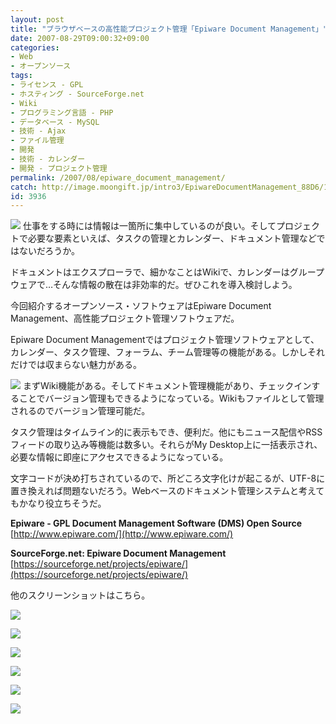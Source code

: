 ```yaml
---
layout: post
title: "ブラウザベースの高性能プロジェクト管理「Epiware Document Management」"
date: 2007-08-29T09:00:32+09:00
categories:
- Web
- オープンソース
tags: 
- ライセンス - GPL
- ホスティング - SourceForge.net
- Wiki
- プログラミング言語 - PHP
- データベース - MySQL
- 技術 - Ajax
- ファイル管理
- 開発
- 技術 - カレンダー
- 開発 - プロジェクト管理
permalink: /2007/08/epiware_document_management/
catch: http://image.moongift.jp/intro3/EpiwareDocumentManagement_88D6/12_thumb.png
id: 3936
---
```

[![](http://image.moongift.jp/intro3/EpiwareDocumentManagement_88D6/15_thumb1.png)](http://image.moongift.jp/intro3/EpiwareDocumentManagement_88D6/153.png) 仕事をする時には情報は一箇所に集中しているのが良い。そしてプロジェクトで必要な要素といえば、タスクの管理とカレンダー、ドキュメント管理などではないだろうか。   
  
ドキュメントはエクスプローラで、細かなことはWikiで、カレンダーはグループウェアで…そんな情報の散在は非効率的だ。ぜひこれを導入検討しよう。   
  
今回紹介するオープンソース・ソフトウェアはEpiware Document Management、高性能プロジェクト管理ソフトウェアだ。   
  
<!--more-->  
  
Epiware Document Managementではプロジェクト管理ソフトウェアとして、カレンダー、タスク管理、フォーラム、チーム管理等の機能がある。しかしそれだけでは収まらない魅力がある。   
  
[![](http://image.moongift.jp/intro3/EpiwareDocumentManagement_88D6/14_thumb1.png)](http://image.moongift.jp/intro3/EpiwareDocumentManagement_88D6/143.png) まずWiki機能がある。そしてドキュメント管理機能があり、チェックインすることでバージョン管理もできるようになっている。Wikiもファイルとして管理されるのでバージョン管理可能だ。   
  
タスク管理はタイムライン的に表示もでき、便利だ。他にもニュース配信やRSSフィードの取り込み等機能は数多い。それらがMy Desktop上に一括表示され、必要な情報に即座にアクセスできるようになっている。   
  
文字コードが決め打ちされているので、所どころ文字化けが起こるが、UTF-8に置き換えれば問題ないだろう。Webベースのドキュメント管理システムと考えてもかなり役立ちそうだ。   
  
**Epiware - GPL Document Management Software (DMS) Open Source**  
[http://www.epiware.com/](http://www.epiware.com/)  
  
**SourceForge.net: Epiware Document Management**  
[https://sourceforge.net/projects/epiware/](https://sourceforge.net/projects/epiware/)  
  
他のスクリーンショットはこちら。   
  
[![](http://image.moongift.jp/intro3/EpiwareDocumentManagement_88D6/8_thumb.png)](http://image.moongift.jp/intro3/EpiwareDocumentManagement_88D6/82.png)  
  
[![](http://image.moongift.jp/intro3/EpiwareDocumentManagement_88D6/13_thumb.png)](http://image.moongift.jp/intro3/EpiwareDocumentManagement_88D6/132.png)  
  
[![](http://image.moongift.jp/intro3/EpiwareDocumentManagement_88D6/12_thumb.png)](http://image.moongift.jp/intro3/EpiwareDocumentManagement_88D6/122.png)  
  
[![](http://image.moongift.jp/intro3/EpiwareDocumentManagement_88D6/11_thumb.png)](http://image.moongift.jp/intro3/EpiwareDocumentManagement_88D6/112.png)  
  
[![](http://image.moongift.jp/intro3/EpiwareDocumentManagement_88D6/10_thumb.png)](http://image.moongift.jp/intro3/EpiwareDocumentManagement_88D6/102.png)  
  
[![](http://image.moongift.jp/intro3/EpiwareDocumentManagement_88D6/9_thumb.png)](http://image.moongift.jp/intro3/EpiwareDocumentManagement_88D6/92.png)